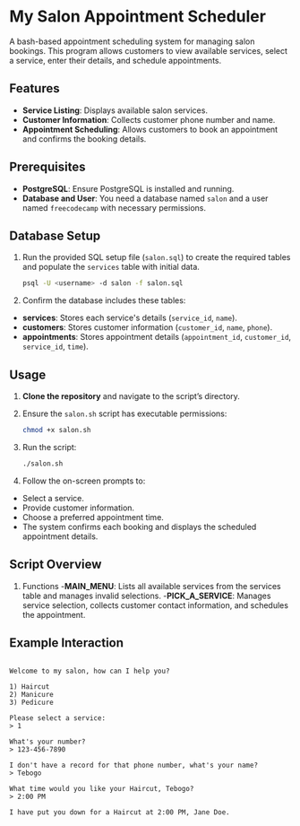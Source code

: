 # My Salon Appointment Scheduler

A bash-based appointment scheduling system for managing salon bookings. This program allows customers to view available services, select a service, enter their details, and schedule appointments.

## Features

- **Service Listing**: Displays available salon services.
- **Customer Information**: Collects customer phone number and name.
- **Appointment Scheduling**: Allows customers to book an appointment and confirms the booking details.

## Prerequisites

- **PostgreSQL**: Ensure PostgreSQL is installed and running.
- **Database and User**: You need a database named `salon` and a user named `freecodecamp` with necessary permissions.

## Database Setup

1. Run the provided SQL setup file (`salon.sql`) to create the required tables and populate the `services` table with initial data.
   ```bash
   psql -U <username> -d salon -f salon.sql
2. Confirm the database includes these tables:
- **services**: Stores each service's details (`service_id`, `name`).
- **customers**: Stores customer information (`customer_id`, `name`, `phone`).
- **appointments**: Stores appointment details (`appointment_id`, `customer_id`, `service_id`, `time`).

## Usage

1. **Clone the repository** and navigate to the script’s directory.

2. Ensure the `salon.sh` script has executable permissions:
   ```bash
   chmod +x salon.sh
3. Run the script:
   ```bash
   ./salon.sh
4. Follow the on-screen prompts to:
- Select a service.
- Provide customer information.
- Choose a preferred appointment time.
- The system confirms each booking and displays the scheduled appointment details.

## Script Overview

1. Functions
-**MAIN_MENU**: Lists all available services from the services table and manages invalid selections.
-**PICK_A_SERVICE**: Manages service selection, collects customer contact information, and schedules the appointment.

## Example Interaction

~~~~ My Salon ~~~~

Welcome to my salon, how can I help you?

1) Haircut
2) Manicure
3) Pedicure

Please select a service:
> 1

What's your number?
> 123-456-7890

I don't have a record for that phone number, what's your name?
> Tebogo

What time would you like your Haircut, Tebogo?
> 2:00 PM

I have put you down for a Haircut at 2:00 PM, Jane Doe.
